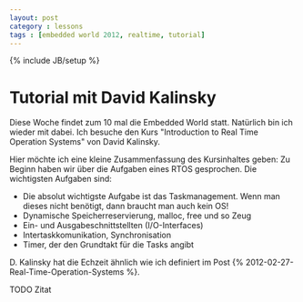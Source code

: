 ```yaml
---
layout: post
category : lessons
tags : [embedded world 2012, realtime, tutorial]
---
```

{% include JB/setup %}

# Tutorial mit David Kalinsky

Diese Woche findet zum 10 mal die Embedded World statt. Natürlich bin ich wieder
mit dabei. Ich besuche den Kurs "Introduction to Real Time Operation Systems" 
von David Kalinsky. 

Hier möchte ich eine kleine Zusammenfassung des Kursinhaltes geben: 
Zu Beginn haben wir über die Aufgaben eines RTOS gesprochen. Die wichtigsten 
Aufgaben sind: 
 - Die absolut wichtigste Aufgabe ist das Taskmanagement. Wenn man dieses nicht 
   benötigt, dann braucht man auch kein OS!
 - Dynamische Speicherreservierung, malloc, free und so Zeug
 - Ein- und Ausgabeschnittstellten (I/O-Interfaces)
 - Intertaskkomunikation, Synchronisation
 - Timer, der den Grundtakt für die Tasks angibt

D. Kalinsky hat die Echzeit ähnlich wie ich definiert im Post 
{% 2012-02-27-Real-Time-Operation-Systems %}. 

TODO Zitat


